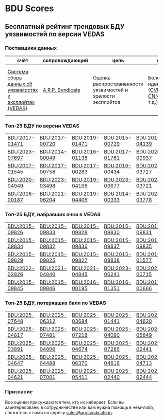 
# BDU Scores
## Бесплатный рейтинг трендовых БДУ уязвимостей по версии VEDAS

### Поставщики данных
| счёт | cопровождающий | цель | покрытие | определение | частота |
| ----- | ---------- | ------- | -------- | ----------- | --------- |
| [Система сбора данных об уязвимостях и эксплойтах (VEDAS)](https://vedas.arpsyndicate.io) | [A.R.P. Syndicate](https://www.arpsyndicate.io) | Оценка распространенности уязвимостей и зрелости эксплойтов | Более 50 идентификаторов ([CVE](https://github.com/ARPSyndicate/cve-scores), [EUVD](https://github.com/ARPSyndicate/euvd-scores), [CNNVD](https://github.com/ARPSyndicate/cnnvd-scores), [BDU](https://github.com/ARPSyndicate/bdu-scores) и т.д.) | Аналитические данные с открытым исходным кодом (OSINT), полученные от [Exploit Observer](https://www.exploit.observer) | 6-8 часов |



<h3>Топ-25 БДУ по версии VEDAS</h3>

<table>
  <tr>
    <td><a href='https://vedas.arpsyndicate.io/?vuln=BDU:2017-01471'>BDU:2017-01471</a></td>
    <td><a href='https://vedas.arpsyndicate.io/?vuln=BDU:2017-00720'>BDU:2017-00720</a></td>
    <td><a href='https://vedas.arpsyndicate.io/?vuln=BDU:2019-01471'>BDU:2019-01471</a></td>
    <td><a href='https://vedas.arpsyndicate.io/?vuln=BDU:2015-00729'>BDU:2015-00729</a></td>
    <td><a href='https://vedas.arpsyndicate.io/?vuln=BDU:2015-04139'>BDU:2015-04139</a></td>
  </tr>
  <tr>
    <td><a href='https://vedas.arpsyndicate.io/?vuln=BDU:2023-07697'>BDU:2023-07697</a></td>
    <td><a href='https://vedas.arpsyndicate.io/?vuln=BDU:2014-00049'>BDU:2014-00049</a></td>
    <td><a href='https://vedas.arpsyndicate.io/?vuln=BDU:2016-01136'>BDU:2016-01136</a></td>
    <td><a href='https://vedas.arpsyndicate.io/?vuln=BDU:2017-01761'>BDU:2017-01761</a></td>
    <td><a href='https://vedas.arpsyndicate.io/?vuln=BDU:2020-00937'>BDU:2020-00937</a></td>
  </tr>
  <tr>
    <td><a href='https://vedas.arpsyndicate.io/?vuln=BDU:2017-01545'>BDU:2017-01545</a></td>
    <td><a href='https://vedas.arpsyndicate.io/?vuln=BDU:2017-00758'>BDU:2017-00758</a></td>
    <td><a href='https://vedas.arpsyndicate.io/?vuln=BDU:2017-00283'>BDU:2017-00283</a></td>
    <td><a href='https://vedas.arpsyndicate.io/?vuln=BDU:2016-00434'>BDU:2016-00434</a></td>
    <td><a href='https://vedas.arpsyndicate.io/?vuln=BDU:2023-03727'>BDU:2023-03727</a></td>
  </tr>
  <tr>
    <td><a href='https://vedas.arpsyndicate.io/?vuln=BDU:2020-04949'>BDU:2020-04949</a></td>
    <td><a href='https://vedas.arpsyndicate.io/?vuln=BDU:2023-03498'>BDU:2023-03498</a></td>
    <td><a href='https://vedas.arpsyndicate.io/?vuln=BDU:2019-04106'>BDU:2019-04106</a></td>
    <td><a href='https://vedas.arpsyndicate.io/?vuln=BDU:2023-03677'>BDU:2023-03677</a></td>
    <td><a href='https://vedas.arpsyndicate.io/?vuln=BDU:2023-03721'>BDU:2023-03721</a></td>
  </tr>
  <tr>
    <td><a href='https://vedas.arpsyndicate.io/?vuln=BDU:2016-00187'>BDU:2016-00187</a></td>
    <td><a href='https://vedas.arpsyndicate.io/?vuln=BDU:2021-06204'>BDU:2021-06204</a></td>
    <td><a href='https://vedas.arpsyndicate.io/?vuln=BDU:2019-04405'>BDU:2019-04405</a></td>
    <td><a href='https://vedas.arpsyndicate.io/?vuln=BDU:2014-00333'>BDU:2014-00333</a></td>
    <td><a href='https://vedas.arpsyndicate.io/?vuln=BDU:2023-03778'>BDU:2023-03778</a></td>
  </tr>
</table>


<h3>Топ-25 БДУ, набравших очки в VEDAS</h3>

<table>
  <tr>
    <td><a href='https://vedas.arpsyndicate.io/?vuln=BDU:2015-09826'>BDU:2015-09826</a></td>
    <td><a href='https://vedas.arpsyndicate.io/?vuln=BDU:2015-09833'>BDU:2015-09833</a></td>
    <td><a href='https://vedas.arpsyndicate.io/?vuln=BDU:2015-09828'>BDU:2015-09828</a></td>
    <td><a href='https://vedas.arpsyndicate.io/?vuln=BDU:2015-09830'>BDU:2015-09830</a></td>
    <td><a href='https://vedas.arpsyndicate.io/?vuln=BDU:2015-09831'>BDU:2015-09831</a></td>
  </tr>
  <tr>
    <td><a href='https://vedas.arpsyndicate.io/?vuln=BDU:2015-09834'>BDU:2015-09834</a></td>
    <td><a href='https://vedas.arpsyndicate.io/?vuln=BDU:2015-09832'>BDU:2015-09832</a></td>
    <td><a href='https://vedas.arpsyndicate.io/?vuln=BDU:2015-09836'>BDU:2015-09836</a></td>
    <td><a href='https://vedas.arpsyndicate.io/?vuln=BDU:2015-09837'>BDU:2015-09837</a></td>
    <td><a href='https://vedas.arpsyndicate.io/?vuln=BDU:2015-09835'>BDU:2015-09835</a></td>
  </tr>
  <tr>
    <td><a href='https://vedas.arpsyndicate.io/?vuln=BDU:2015-09829'>BDU:2015-09829</a></td>
    <td><a href='https://vedas.arpsyndicate.io/?vuln=BDU:2015-09825'>BDU:2015-09825</a></td>
    <td><a href='https://vedas.arpsyndicate.io/?vuln=BDU:2015-09827'>BDU:2015-09827</a></td>
    <td><a href='https://vedas.arpsyndicate.io/?vuln=BDU:2015-09838'>BDU:2015-09838</a></td>
    <td><a href='https://vedas.arpsyndicate.io/?vuln=BDU:2019-01577'>BDU:2019-01577</a></td>
  </tr>
  <tr>
    <td><a href='https://vedas.arpsyndicate.io/?vuln=BDU:2022-02826'>BDU:2022-02826</a></td>
    <td><a href='https://vedas.arpsyndicate.io/?vuln=BDU:2021-04840'>BDU:2021-04840</a></td>
    <td><a href='https://vedas.arpsyndicate.io/?vuln=BDU:2021-04845'>BDU:2021-04845</a></td>
    <td><a href='https://vedas.arpsyndicate.io/?vuln=BDU:2023-06241'>BDU:2023-06241</a></td>
    <td><a href='https://vedas.arpsyndicate.io/?vuln=BDU:2023-00715'>BDU:2023-00715</a></td>
  </tr>
  <tr>
    <td><a href='https://vedas.arpsyndicate.io/?vuln=BDU:2015-09845'>BDU:2015-09845</a></td>
    <td><a href='https://vedas.arpsyndicate.io/?vuln=BDU:2015-09846'>BDU:2015-09846</a></td>
    <td><a href='https://vedas.arpsyndicate.io/?vuln=BDU:2016-00195'>BDU:2016-00195</a></td>
    <td><a href='https://vedas.arpsyndicate.io/?vuln=BDU:2016-01351'>BDU:2016-01351</a></td>
    <td><a href='https://vedas.arpsyndicate.io/?vuln=BDU:2017-00666'>BDU:2017-00666</a></td>
  </tr>
</table>


<h3>Топ-25 БДУ, потерявших балл по VEDAS</h3>

<table>
  <tr>
    <td><a href='https://vedas.arpsyndicate.io/?vuln=BDU:2025-07648'>BDU:2025-07648</a></td>
    <td><a href='https://vedas.arpsyndicate.io/?vuln=BDU:2025-06312'>BDU:2025-06312</a></td>
    <td><a href='https://vedas.arpsyndicate.io/?vuln=BDU:2025-03684'>BDU:2025-03684</a></td>
    <td><a href='https://vedas.arpsyndicate.io/?vuln=BDU:2025-01441'>BDU:2025-01441</a></td>
    <td><a href='https://vedas.arpsyndicate.io/?vuln=BDU:2025-04620'>BDU:2025-04620</a></td>
  </tr>
  <tr>
    <td><a href='https://vedas.arpsyndicate.io/?vuln=BDU:2025-04817'>BDU:2025-04817</a></td>
    <td><a href='https://vedas.arpsyndicate.io/?vuln=BDU:2025-07481'>BDU:2025-07481</a></td>
    <td><a href='https://vedas.arpsyndicate.io/?vuln=BDU:2025-07218'>BDU:2025-07218</a></td>
    <td><a href='https://vedas.arpsyndicate.io/?vuln=BDU:2025-04090'>BDU:2025-04090</a></td>
    <td><a href='https://vedas.arpsyndicate.io/?vuln=BDU:2025-05649'>BDU:2025-05649</a></td>
  </tr>
  <tr>
    <td><a href='https://vedas.arpsyndicate.io/?vuln=BDU:2025-03891'>BDU:2025-03891</a></td>
    <td><a href='https://vedas.arpsyndicate.io/?vuln=BDU:2025-04806'>BDU:2025-04806</a></td>
    <td><a href='https://vedas.arpsyndicate.io/?vuln=BDU:2025-04674'>BDU:2025-04674</a></td>
    <td><a href='https://vedas.arpsyndicate.io/?vuln=BDU:2025-07286'>BDU:2025-07286</a></td>
    <td><a href='https://vedas.arpsyndicate.io/?vuln=BDU:2025-02441'>BDU:2025-02441</a></td>
  </tr>
  <tr>
    <td><a href='https://vedas.arpsyndicate.io/?vuln=BDU:2025-04647'>BDU:2025-04647</a></td>
    <td><a href='https://vedas.arpsyndicate.io/?vuln=BDU:2025-04488'>BDU:2025-04488</a></td>
    <td><a href='https://vedas.arpsyndicate.io/?vuln=BDU:2025-06370'>BDU:2025-06370</a></td>
    <td><a href='https://vedas.arpsyndicate.io/?vuln=BDU:2025-04818'>BDU:2025-04818</a></td>
    <td><a href='https://vedas.arpsyndicate.io/?vuln=BDU:2025-04713'>BDU:2025-04713</a></td>
  </tr>
  <tr>
    <td><a href='https://vedas.arpsyndicate.io/?vuln=BDU:2025-04621'>BDU:2025-04621</a></td>
    <td><a href='https://vedas.arpsyndicate.io/?vuln=BDU:2025-07001'>BDU:2025-07001</a></td>
    <td><a href='https://vedas.arpsyndicate.io/?vuln=BDU:2025-05411'>BDU:2025-05411</a></td>
    <td><a href='https://vedas.arpsyndicate.io/?vuln=BDU:2025-02440'>BDU:2025-02440</a></td>
    <td><a href='https://vedas.arpsyndicate.io/?vuln=BDU:2025-02444'>BDU:2025-02444</a></td>
  </tr>
</table>


### Признание
Все оценки присуждаются тем, кто их набирает.
Если вы заинтересованы в сотрудничестве или вам нужна помощь в чем-либо, свяжитесь с нами по адресу [sales@arpsyndicate.io](mailto:sales@arpsyndicate.io).


